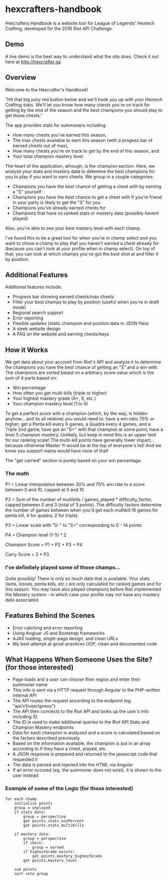# hexcrafters-handbook
Hexcrafters Handbook is a website tool for League of Legends' Hextech Crafting, developed for the 2016 Riot API Challenge.

## Demo
A live demo is the best way to understand what the site does. Check it out here at http://hexcrafter.ga

## Overview
Welcome to the Hexcrafter's Handbook!

"Hit that big juicy red button below and we'll hook you up with your Hextech Crafting stats. We'll let you know how many chests you're on track for getting by the end of the season and the best champions you should play to get those chests."

The app provides stats for summoners including:

- How many chests you've earned this season,
- The max chests available to earn this season (with a progess bar of earned chests out of max),
- How many chests you're on track to get by the end of this season, and 
- Your total champion mastery level.

The heart of the application, athough, is the champion section. Here, we analyze your stats and mastery data to detemine the best champions for you to play if you want to earn chests. We group in a couple categories: 

- Champions you have the best chance of getting a chest with by earning a "S" yourself
- Champions you have the best chance to get a chest with if you're friend in your party is likely to get the "S" for you
- Champions you've already earned chests for
- Champions that have no ranked stats or mastery data (possibly havent played)

Also, you're able to see your best mastery level with each champ.

I've found this to be a great tool for when you're in champ select and you want to chose a champ to play that you haven't earned a chest already for (because you can't look at your profile when in champ select). On top of that, you can look at which champs you've got the best shot at and filter it by position.

## Additional Features
Additional features include:
- Progress bar showing earned chests/max chests
- Filter your best champs to play by position (useful when you're in draft mode)
- Regional search support
- Error reporting
- Flexible updates (static champion and position data in JSON files)
- A sleek website design
- A FAQ on the website and earning chests/keys

## How it Works
We get data about your account from Riot's API and analyze it to determine the champions you have the best chance of getting an "S" and a win with. The champions are sorted based on a arbitrary score value which is the sum of 4 parts based on:

- Win percentage
- How often you get multi-kills (triple or higher)
- Your highest mastery grade (A+, S, etc.)
- Your champion mastery level (1 to 5)

To get a perfect score with a champion (which, by the way, is hidden anyhow... and its all relative) you would need to: have a win ratio 70% or higher; get a Penta kill every 6 games, a Quadra every 4 games, and a Triple 2nd game; have got an "S+" with that champion at some point; have a level 5 champion mastery. Unlikely, but keep in mind this is an upper limit for our ranking scale! The multi-kill points have generally lower impact... because otherwise Master Yi would be at the top of everyone's list! And we know you support mains would have none of that!

The "get carried" section is purely based on your win percentage.

### The math
P1 = Linear interpolation between 30% and 70% win rate to a score between 0 and 10, capped at 0 and 10

P2 = Sum of the number of multikills / games_played * difficulty_factor, capped between 0 and 3 (total of 3 points). The difficulty factors determine the number of games between when you'd get each multikill (6 games for penta kill, 4 for quadra, 2 for triple).

P3 = Linear scale with "D-" to "S+" corresponding to 0 - 14 points

P4 = Champion level (1-5) * 2


Champion Score = P1 + P2 + P3 + P4

Carry Score = 3 * P3 

### I've definitely played some of those champs...
Quite possibly! There is only so much data that is available. Your stats (wins, losses, penta kills, etc.) are only calculated for ranked games and for this season. You may have also played champions before Riot implemented the Mastery system - in which case your profile may not have any mastery data associated.

## Features Behind the Scenes
- Error catching and error reporting
- Using Angluar JS and Bootstrap frameworks
- AJAX loading, single-page design, and clean URLs
- My best attempt at good-practices OOP, clean and documented code

## What Happens When Someone Uses the Site? (for those interested)
- Page loads and a user can choose thier region and enter their summoner name
- This info is sent via a HTTP request through Angular to the PHP-written internal API
- The API routes the request according to the endpoint (eg. "api/v1/user/goevo")
- The API then connects to the Riot API and looks up the user's info including ID
- The ID is used to make additional queries to the Riot API Stats and Champion Mastery endpoints
- Data for each champion is analyzed and a score is calculated based on the factors described previously
- Based on the information available, the champion is put in an array according to if they have a chest, played, etc.
- A JSON response is prepared and returned to the javascript code that requested it
- The data is parsed and injected into the HTML via Angular
- If an error occured (eg. the summoner does not exist), it is shown to the user instead

### Example of some of the Logic (for those interested)
```
for each champ
    initialize points
    group = unplayed
    if stats data:
        group = perspective
        get points.stats_winPercent
        get points.stats_multiKills
    
    if mastery data:
        group = perspective
        if chest:
            group = earned
        if highestGrade exists:
            get points.mastery_highestGrade
        get points.mastery_level
    
    sum points
    sort into group
```
